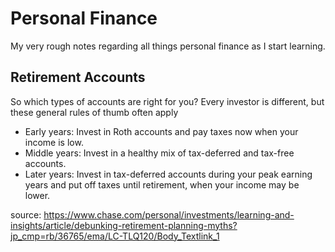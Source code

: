 # Personal Finance

My very rough notes regarding all things personal finance as I start learning.

## Retirement Accounts
So which types of accounts are right for you? Every investor is different, but these general rules of thumb often apply
- Early years: Invest in Roth accounts and pay taxes now when your income is low.
- Middle years: Invest in a healthy mix of tax-deferred and tax-free accounts.
- Later years: Invest in tax-deferred accounts during your peak earning years and put off taxes until retirement, when your income may be lower.

source: https://www.chase.com/personal/investments/learning-and-insights/article/debunking-retirement-planning-myths?jp_cmp=rb/36765/ema/LC-TLQ120/Body_Textlink_1
